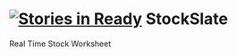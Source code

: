 [![Stories in Ready](https://badge.waffle.io/randommaker/stockslate.png?label=ready&title=Ready)](https://waffle.io/randommaker/stockslate)
StockSlate
==========

Real Time Stock Worksheet
